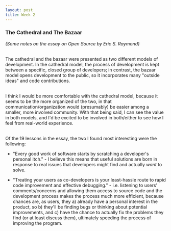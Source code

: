 ```yaml
---
layout: post
title: Week 2
---
```


### The Cathedral and The Bazaar
*(Some notes on the essay on Open Source by Eric S. Raymond)* <br><br>

The cathedral and the bazaar were presented as two different models of development. In the cathedral model, the process of development is kept between a specific, closed group of developers; in contrast, the bazaar model opens development to the public, so it incorporates many "outside ideas" and code contributions.<br><br>

I think I would be more comfortable with the cathedral model, because it seems to be the more organized of the two, in that communication/organization would (presumably) be easier among a smaller, more involved community. With that being said, I can see the value in both models, and I'd be excited to be involved in both/either to see how I feel from real-world experience.<br><br>

Of the 19 lessons in the essay, the two I found most interesting were the following:
* "Every good work of software starts by scratching a developer's personal itch." - I believe this means that useful solutions are born in response to real issues that developers might find and actually *want* to solve.

* "Treating your users as co-developers is your least-hassle route to rapid code improvement and effective debugging." - i.e. listening to users' comments/concerns and allowing them access to source code and the development process makes the process much more efficient, because chances are, as users, they a) already have a personal interest in the product, so b) they'll be finding bugs or thinking about potential improvements, and c) have the chance to actually fix the problems they find (or at least discuss them), ultimately speeding the process of improving the program.